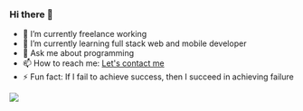 ### Hi there 👋

- 🔭 I’m currently freelance working
- 🌱 I’m currently learning full stack web and mobile developer
- 💬 Ask me about programming
- 📫 How to reach me: <a href="http://line.me/ti/p/~daffa.h.n.zufar_27">Let's contact me</a>
- ⚡ Fun fact: If I fail to achieve success, then I succeed in achieving failure

<img src="https://github-readme-stats.vercel.app/api?username=daffahaidar&&show_icons=true&title_color=ffffff&icon_color=bb2acf&text_color=daf7dc&bg_color=151515">

